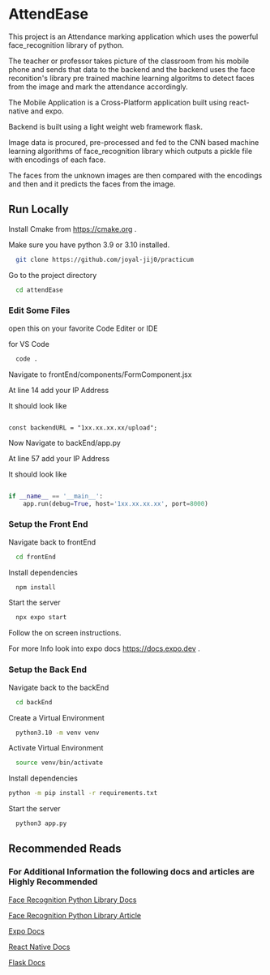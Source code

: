 # AttendEase

This project is an Attendance marking application which uses the powerful face_recognition library of python.

The teacher or professor takes picture of the classroom from his mobile phone and sends that data to the backend and the backend uses the face reconition's library pre trained machine learning algoritms to detect faces from the image and mark the attendance accordingly.

The Mobile Application is a Cross-Platform application built using react-native and expo.

Backend is built using a light weight web framework flask.

Image data is procured, pre-processed and fed to the CNN based machine learning algorithms of face_recognition library which outputs a pickle file with encodings of each face.

The faces from the unknown images are then compared with the encodings and then and it predicts the faces from the image.

## Run Locally

Install Cmake from https://cmake.org .

Make sure you have python 3.9 or 3.10 installed.

```bash
  git clone https://github.com/joyal-jij0/practicum
```

Go to the project directory

```bash
  cd attendEase
```

### Edit Some Files

open this on your favorite Code Editer or IDE

for VS Code

```bash
  code .
```

Navigate to frontEnd/components/FormComponent.jsx

At line 14 add your IP Address

It should look like

```react

const backendURL = "1xx.xx.xx.xx/upload";

```

Now Navigate to backEnd/app.py

At line 57 add your IP Address

It should look like

```python

if __name__ == '__main__':
    app.run(debug=True, host='1xx.xx.xx.xx', port=8000)

```

### Setup the Front End

Navigate back to frontEnd

```bash
  cd frontEnd
```

Install dependencies

```bash
  npm install
```

Start the server

```bash
  npx expo start
```

Follow the on screen instructions.

For more Info look into expo docs https://docs.expo.dev .

### Setup the Back End

Navigate back to the backEnd

```bash
  cd backEnd
```

Create a Virtual Environment

```bash
  python3.10 -m venv venv
```

Activate Virtual Environment

```bash
  source venv/bin/activate
```

Install dependencies

```bash
python -m pip install -r requirements.txt
```

Start the server

```bash
  python3 app.py
```

## Recommended Reads

### For Additional Information the following docs and articles are Highly Recommended

[Face Recognition Python Library Docs](https://pypi.org/project/face-recognition/)

[Face Recognition Python Library Article](https://realpython.com/face-recognition-with-python/)

[Expo Docs](https://expo.dev)

[React Native Docs](https://reactnative.dev)

[Flask Docs](https://flask.palletsprojects.com/en/3.0.x/)
